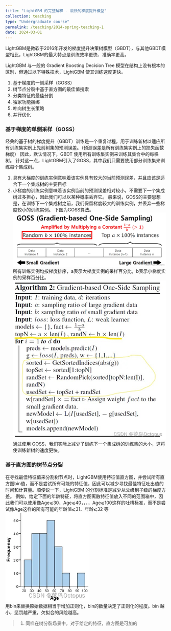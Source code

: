 ```yaml
---
title: "LightGBM 的完整解释 - 最快的梯度提升模型"
collection: teaching
type: "Undergraduate course"
permalink: /teaching/2014-spring-teaching-1
date: 2024-03-01
---
```


LightGBM是微软于2016年开发的梯度提升决策树模型（GBDT），与其他GBDT模型相比，LightGBM的最大特点是训练效率更快、准确率更高。

LightGBM 与一般的 Gradient Boosting Decision Tree 模型在结构上没有根本的区别，但通过以下特殊技术，LightGBM 使其训练速度更快。

1. 基于梯度的一侧采样（GOSS）
2. 树节点分裂中基于直方图的最佳值搜索
3. 分类特征的最佳分割
4. 独家功能捆绑
5. 叶向树生长策略
6. 并行优化

### 基于梯度的单侧采样（GOSS）

经典的基于树的梯度提升（GBDT）训练是一个重复过程，用于训练新树以适应所有训练集实例上先前树集的预测误差。（预测误差是所有训练集实例上的损失函数梯度）
因此，默认情况下，GBDT 使用所有训练集实例来训练其集合中的每棵树。
针对这一点，LightGBM引入了GOSS，其中我们只需要使用部分训练集来训练每个集成树。
1. 具有大梯度的训练实例意味着该实例具有较大的当前预测误差，并且应该是适合下一个集成树的主要目标
2. 小梯度的训练实例意味着该实例当前的预测误差相对较小，不需要下一个集成树过多担心，因此我们可以以某种概率丢弃它。
般来说，GOSS的主要思想是，在训练下一个集成树之前，我们保留梯度较大的训练实例，并丢弃一些梯度较小的训练实例。
下图为GOSS算法。
<br/><img src="/images/lgb_1.png">
所有训练实例均按梯度排序，a表示大梯度实例的采样百分比，b表示小梯度实例的采样百分比。
<br/><img src="/images/Lgb2.png">
通过使用 GOSS，我们实际上减少了训练下一个集成树的训练集的大小，这将使训练新树的速度更快。

### 基于直方图的树节点分裂
在寻找最佳特征值来分割树节点时，LightGBM使用特征值直方图，并尝试所有直方图bin值，而不是尝试所有可能的特征值，因此可以减少寻找最佳特征吐出值的时间和计算量。顺便说一下，LightGBM 的分割标准是减少从父级到子级的梯度方差。
例如，给定下面的年龄特征，将直方图离散特征值放入不同的范围箱中，因此我们可以使用像Age⩽30，Age⩽40，，，，Age⩽100这样的吐槽标准，而不是尝试像Age这样的所有可能的年龄值⩽31、年龄⩽32 等
<br/><img src="/images/lgb3.png"><br/>
用bin来替换原始数据相当于增加正则化，bin的数量决定了正则化的程度。bin 越小，惩罚越严重，欠拟合的风险越高。
>  1. 同样在树分裂场景中，对于给定的特征，直方图是可加的

